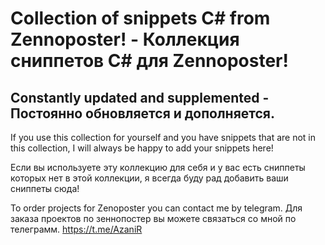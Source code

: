 ﻿# Collection of snippets C# from Zennoposter! - Коллекция сниппетов C# для Zennoposter!

## Constantly updated and supplemented - Постоянно обновляется и дополняется.
 

If you use this collection for yourself 
and you have snippets that are not in this collection,
I will always be happy to add your snippets here! 

Если вы используете эту коллекцию для себя
и у вас есть сниппеты которых нет в этой коллекции,
я всегда буду рад добавить ваши сниппеты сюда!

To order projects for Zenoposter you can contact me by telegram.
Для заказа проектов по зеннопостер вы можете связаться со мной по телеграмм.
https://t.me/AzaniR
